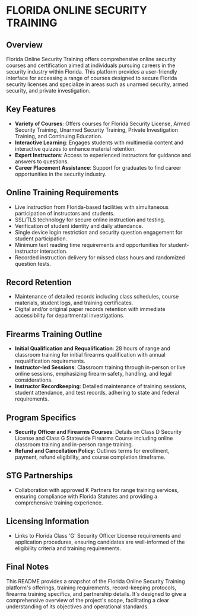 # FLORIDA ONLINE SECURITY TRAINING

## Overview
Florida Online Security Training offers comprehensive online security courses and certification aimed at individuals pursuing careers in the security industry within Florida. This platform provides a user-friendly interface for accessing a range of courses designed to secure Florida security licenses and specialize in areas such as unarmed security, armed security, and private investigation.

## Key Features

- **Variety of Courses**: Offers courses for Florida Security License, Armed Security Training, Unarmed Security Training, Private Investigation Training, and Continuing Education.
- **Interactive Learning**: Engages students with multimedia content and interactive quizzes to enhance material retention.
- **Expert Instructors**: Access to experienced instructors for guidance and answers to questions.
- **Career Placement Assistance**: Support for graduates to find career opportunities in the security industry.

## Online Training Requirements
- Live instruction from Florida-based facilities with simultaneous participation of instructors and students.
- SSL/TLS technology for secure online instruction and testing.
- Verification of student identity and daily attendance.
- Single device login restriction and security question engagement for student participation.
- Minimum text reading time requirements and opportunities for student-instructor interaction.
- Recorded instruction delivery for missed class hours and randomized question tests.

## Record Retention
- Maintenance of detailed records including class schedules, course materials, student logs, and training certificates.
- Digital and/or original paper records retention with immediate accessibility for departmental investigations.

## Firearms Training Outline
- **Initial Qualification and Requalification**: 28 hours of range and classroom training for initial firearms qualification with annual requalification requirements.
- **Instructor-led Sessions**: Classroom training through in-person or live online sessions, emphasizing firearm safety, handling, and legal considerations.
- **Instructor Recordkeeping**: Detailed maintenance of training sessions, student attendance, and test records, adhering to state and federal requirements.

## Program Specifics
- **Security Officer and Firearms Courses**: Details on Class D Security License and Class G Statewide Firearms Course including online classroom training and in-person range training.
- **Refund and Cancellation Policy**: Outlines terms for enrollment, payment, refund eligibility, and course completion timeframe.

## STG Partnerships
- Collaboration with approved K Partners for range training services, ensuring compliance with Florida Statutes and providing a comprehensive training experience.

## Licensing Information
- Links to Florida Class 'G' Security Officer License requirements and application procedures, ensuring candidates are well-informed of the eligibility criteria and training requirements.

## Final Notes
This README provides a snapshot of the Florida Online Security Training platform's offerings, training requirements, record-keeping protocols, firearms training specifics, and partnership details. It's designed to give a comprehensive overview of the project's scope, facilitating a clear understanding of its objectives and operational standards.

